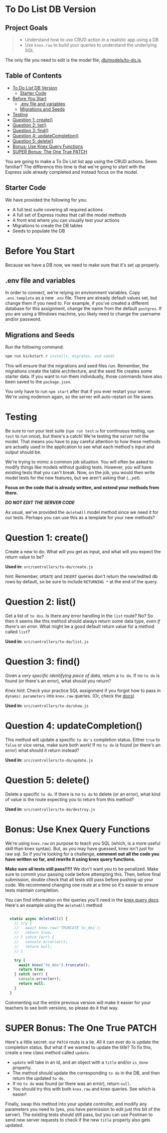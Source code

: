 # To Do List DB Version

## Project Goals
  > - Understand how to use CRUD action in a realistic app using a DB
  > - Use `knex.raw` to build your queries to understand the underlying SQL

The only file you need to edit is the model file, [db/models/to-do.js](./src/db/models/to-do.js).

## Table of Contents

- [To Do List DB Version](#to-do-list-db-version)
  - [Starter Code](#starter-code)
- [Before You Start](#before-you-start)
  - [.env file and variables](#env-file-and-variables)
  - [Migrations and Seeds](#migrations-and-seeds)
- [Testing](#testing)
- [Question 1: create()](#question-1-create)
- [Question 2: list()](#question-2-list)
- [Question 3: find()](#question-3-find)
- [Question 4: updateCompletion()](#question-4-updatecompletion)
- [Question 5: delete()](#question-5-delete)
- [Bonus: Use Knex Query Functions](#bonus-use-knex-query-functions)
- [SUPER Bonus: The One True PATCH](#super-bonus-the-one-true-patch)


You are going to make a To Do List list app using the CRUD actions. Seem familiar? The difference this time is that we're going to *start* with the Express side already completed and instead focus on the model.

## Starter Code
We have provided the following for you:
- A full test suite covering all required actions
- A full set of Express routes that call the model methods
- A front end where you can visually test your actions
- Migrations to create the DB tables
- Seeds to populate the DB

# Before You Start
Because we have a DB now, we need to make sure that it's set up properly.

## .env file and variables
In order to connect, we're relying on environment variables. Copy `.env.template` as a new `.env` file. There are already default values set, but change them if you need to. For example, if you've created a different database for this assignment, change the name from the default `postgres`. If you are using a Windows machine, you likely need to change the username and/or password.


## Migrations and Seeds
Run the following command:

```bash
npm run kickstart # installs, migrates, and seeds
```

This will ensure that the migrations and seed files run. Remember, the migrations create the table architecture, and the seed file creates some starter data. If you want to run them individually, those commands have also been saved to the `package.json`.

You only have to run `npm start` after that if you ever restart your server. We're using nodemon again, so the server will auto-restart on file saves.

# Testing
Be sure to run your test suite (`npm run test:w` for continuous testing, `npm test` to run once), but there's a catch! We're testing the *server* not the model. That means you have to pay careful attention to how these methods are actually used in the application to see what each method's input and output should be.

We're trying to mimic a common job situation. You will often be asked to modify things like models without guiding tests. However, you *will* have existing tests that you can't break. Now, on the job, you would then write model tests for the new features, but we aren't asking that (...*yet*).

**Focus on the code that is already written, and extend your methods from there.**

_**DO NOT EDIT THE SERVER CODE**_

As usual, we've provided the `deleteAll` model method since we need it for our tests. Perhaps you can use this as a template for your new methods?

# Question 1: create()
Create a new to do. What will you get as input, and what will you expect the return value to be?

**Used in:** `src/controllers/to-do/create.js`

*hint:* Remember, `UPDATE` and `INSERT` queries don't return the new/edited db rows by default, so be sure to include `RETURNING *` at the end of the query.


# Question 2: list()
Get a list of `to dos`. Is there any error handling in the `list` route? No? So then it seems like this method should always return some data type, *even if there's an error*. What might be a good default return value for a method called `list`?

**Used in:** `src/controllers/to-do/list.js`

# Question 3: find()
Given a *very specific identifying piece of data*, return a `to do`. If no `to do` is found (or there's an error), what should you return?

*Knex hint*: Check your practice SQL assignment if you forgot how to pass in `dynamic parameters` into `knex.raw` queries. (Or, check the [docs](https://knexjs.org/guide/raw.html))

**Used in:** `src/controllers/to-do/show.js`

# Question 4: updateCompletion()
This method will update a specific `to do's` completion status. Either `true` to `false` or vice versa, make sure both work! If no `to do` is found (or there's an error) what should it return instead?

**Used in:** `src/controllers/to-do/update.js`

# Question 5: delete()
Delete a specific `to do`. If there is no `to do` to delete (or an error), what kind of value is the route expecting you to return from this method?

**Used in:** `src/controllers/to-do/destroy.js`


# Bonus: Use Knex Query Functions
We're using `knex.raw` on purpose to teach you SQL (which, is a more useful skill than knex syntax). But, as you may have guessed, knex isn't just for raw sql. So if you're looking for a challenge, **comment out all the code you have written so far, and rewrite it using knex query functions.**

**Make sure all tests still pass!!!!!** We don't want you to be penalized. Make sure to commit your passing code before attempting this. Then, before final submission, double check that all tests still pass before pushing up your code. We recommend changing one route at a time so it's easier to ensure tests maintain completion.

You can find information on the queries you'll need in the [knex query docs](https://knexjs.org/guide/query-builder.html). Here's an example using the `deleteAll` method:

```js

  static async deleteAll() {
    // try {
    //   await knex.raw('TRUNCATE to_dos');
    //   return true;
    // } catch (err) {
    //   console.error(err);
    //   return null;
    // }

    try {
      await knex('to_dos').truncate();
      return true;
    } catch (err) {
      console.error(err);
      return null;
    }
  }
```
Commenting out the entire previous version will make it easier for your teachers to see both versions, so please do it that way.

# SUPER Bonus: The One True PATCH
Here's a little secret: our `PATCH` route is a lie. All it can ever do is update the completion status. But what if we wanted to update the title? To fix this, create a new class method called `update`.

- `update` will take in an id, and an object with a `title` and/or `is_done` property.
- The method should update the corresponding `to do` in the DB, and then return the updated `to do`.
- If no `to do` was found (or there was an error), return `null`.
- You should try this with both `knex.raw` and knex queries. See which is easier!

Finally, swap this method into your update controller, and modify any parameters you need to (yes, you have permission to edit just this bit of the server). The existing tests should still pass, but you can use Postman to send new server requests to check if the new `title` property also gets updated.
